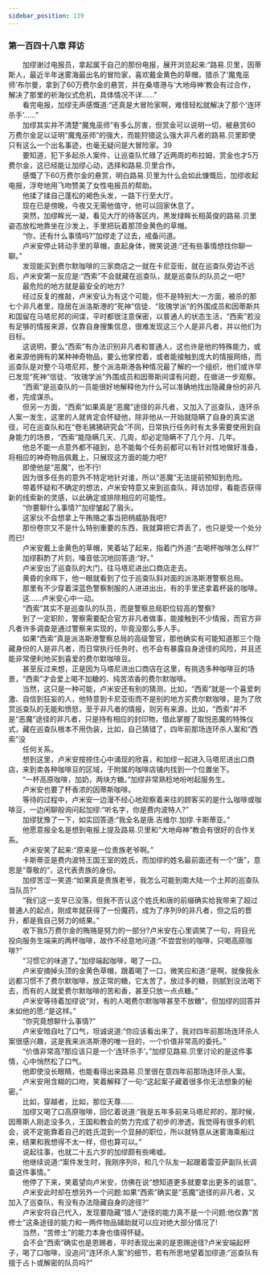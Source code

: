 ```yaml
---
sidebar_position: 139
---
```

### 第一百四十八章 拜访  


　　加缪谢过电报员，拿起属于自己的那份电报，展开浏览起来:“路易.贝里，因蒂斯人，最近半年迷雾海最出名的冒险家，喜欢戴金黄色的草帽，猎杀了‘魔鬼巫师’布尔曼，拿到了60万费尔金的悬赏，并在桑塔港与‘大地母神’教会有过合作，解决了那里的祈海仪式危机，具体情况不详……”  
　　看完电报，加缪无声感慨道:“还真是大冒险家啊，难怪轻松就解决了那个‘连环杀手’……”  
　　加缪其实并不清楚“魔鬼巫师”有多么厉害，但赏金可以说明一切，被悬赏60万费尔金足以证明“魔鬼巫师”的强大，而能狩猎这么强大非凡者的路易.贝里即使只有这么一个出名事迹，也毫无疑问是大冒险家。39  
　　要知道，犯下多起杀人案件，让巡查队忙碌了近两周的布拉姆，赏金也才5万费尔金，这已经能让加缪心动，选择和路易.贝里合作。  
　　感慨了下60万费尔金的悬赏，明白路易.贝里为什么会如此慷慨后，加缪收起电报，浮夸地用飞吻赞美了女性电报员的帮助。  
　　他揉了揉自己蓬松的褐色头发，一路下行至大厅。  
　　现在已是傍晚，今夜又无需他值守，他可以回家休息了。  
　　突然，加缪眸光一凝，看见大厅的待客区内，黑发绿眸长相英俊的路易.贝里姿态放松地靠坐在沙发上，手里把玩着那顶金黄色的草帽。  
　　“你，还有什么事情吗?”加缪走了过去，戒备问道。  
　　卢米安停止转动手里的草帽，直起身体，微笑说道:“还有些事情想找你聊一聊。”  
　　发现能买到费尔默咖啡的三家商店之一就在卡尼亚街，就在巡查队旁边不远后，卢米安第一反应是:“西索”不会就藏在巡查队，就是巡查队的队员之一吧?  
　　最危险的地方就是最安全的地方?  
　　经过反复的推敲，卢米安认为有这个可能，但不是特别大:一方面，被杀的那七个非凡者里，隐居在派洛斯港的“死神”信徒、“玫瑰学派”的外围成员和因蒂斯共和国留在马塔尼邦的间谍，平时都很注意保密，以普通人的状态生活，“西索”若没有足够的情报来源，仅靠自身搜集信息，很难发现这三个人是非凡者，并以他们为目标。  
　　这说明，要么“西索”有办法识别非凡者和普通人，这也许是他的特殊能力，或者来源他拥有的某种神奇物品，要么他掌控着，或者能接触到庞大的情报网络，而巡查队是对整个马塔尼邦，整个派洛斯港各种情况最了解的一个组织，他们或许早已发现“死神”信徒、“玫瑰学派”外围成员和因蒂斯间谍有问题，在做进一步观察。  
　　“西索”是巡查队的一员能很好地解释他为什么可以准确地找出隐藏身份的非凡者，完成谋杀。  
　　但另一方面，“西索”如果真是“恶魔”途径的非凡者，又加入了巡查队，连环杀人案一发生，这里的人就肯定会怀疑他，除非他从一开始就隐瞒了自身的真实途径，可在巡查队和在“卷毛狒狒研究会”不同，日常执行任务时有太多需要使用到自身能力的场景，“西索”能隐瞒几天、几周，却必定隐瞒不了几个月、几年。  
　　他总不能一点意外都不碰到，总不能每个任务前都可以有针对性地做好准备，将相应的神奇物品佩戴上，只展现这方面的能力吧?  
　　即使他是“恶魔”，也不行!  
　　因为很多任务的意外不特定地针对谁，所以“恶魔”无法提前预知到危险。  
　　带着怀疑和不确定的想法，卢米安特意又来到巡查队，拜访加缪，看能否获得新的线索新的灵感，以此确定或排除相应的可能性。  
　　“你要聊什么事情?”加缪皱起了眉头。  
　　这家伙不会想拿上午贿赂之事当把柄威胁我吧?  
　　那份卷宗又不是什么特别重要的东西，我就算把它弄丢了，也只是受一个处分而已!  
　　卢米安戴上金黄色的草帽，笑着站了起来，指着门外道:“去喝杯咖啡怎么样?”  
　　加缪斟酌了片刻，嗓音低沉地回答道:“好。”  
　　卢米安出了巡查队的大门，往马塔尼进出口商店走去。  
　　黄昏的余晖下，他一眼就看到了位于巡查队斜对面的派洛斯港警察总局。  
　　那里有不少穿着深蓝色警察制服的人进进出出，有的手里还拿着杯装的咖啡。  
　　这……卢米安心中一动。  
　　“西索”其实不是巡查队的队员，而是警察总局职位较高的警察?  
　　到了一定职阶，警察需要配合官方非凡者做事，能接触到不少情报，而官方非凡者许多调查是通过警察来实现的，毕竟没那么多人手。  
　　如果“西索”真是派洛斯港警察总局的高级警官，那他确实有可能知道那三个隐藏身份的人是非凡者，而日常执行任务时，也不会有暴露自身途径的风险，并且还能非常便利地买到喜爱的费尔默咖啡豆。  
　　甚至反过来想，正是因为马塔尼进出口商店在这里，有挑选多种咖啡豆的场景，“西索”才会爱上喝不加糖的、纯苦浓香的费尔默咖啡。  
　　当然，这只是一种可能，卢米安还有别的猜测，比如，“西索”就是一个喜爱刺激、自信到狂妄的人，他特意到卡尼亚街而不是别的地方买费尔默咖啡，是为了欣赏巡查队的无能和愤怒，至于非凡者的情报，则另有来源，比如，“西索”并不是“恶魔”途径的非凡者，只是持有相应的封印物，借此掌握了取悦恶魔的特殊仪式，藏在巡查队根本不用伪装，比如，自己猜错了，四年前那场连环杀人案和“西索”没  
　　任何关系。  
　　想到这里，卢米安按捺住心中涌现的欣喜，和加缪一起进入马塔尼进出口商店，来到卖各种咖啡豆的区域，于附属的咖啡店铺内找到一个位置坐下。  
　　“一杯高原咖啡，加奶，两块方糖。”加缪非常熟稔地吩咐起服务生。  
　　卢米安也要了杯香浓的因蒂斯咖啡。  
　　等待的过程中，卢米安一边漫不经心地观察着来往的顾客买的是什么咖啡或咖啡豆，一边闲聊般询问起加缪:“听名字，你是费内波特人?”  
　　加缪犹豫了一下，如实回答道:“我全名是唐.吉维尔.加缪.卡斯蒂亚。”  
　　他愿意报全名是想到电报上提及路易.贝里和“大地母神”教会有很好的合作关系。  
　　卢米安笑了起来:“原来是一位贵族老爷啊。”  
　　卡斯蒂亚是费内波特王国王室的姓氏，而加缪的姓名最前面还有一个“唐”，意思是“尊敬的”，这代表贵族的身份。  
　　加缪苦涩一笑道:“如果真是贵族老爷，我怎么可能到南大陆一个土邦的巡查队当队员?“  
　　“我们这一支早已没落，但我不否认这个姓氏和唐的前缀确实给我带来了超过普通人的起点，刚成年就获得了一份魔药，成为了序列9的非凡者，但之后的晋升，都是我自己努力的结果。”  
　　收下我5万费尔金的贿赂是努力的一部分?卢米安在心里调笑了一句，将目光投向服务生端来的两杯咖啡，故作不经意地问道:“不尝尝别的咖啡，只喝高原咖啡?”  
　　“习惯它的味道了。”加缪端起咖啡，喝了一口。  
　　卢米安摘掉头顶的金黄色草帽，跟着喝了一口，微笑应和道:“是啊，就像我永远都习惯不了费尔默咖啡，放正常的糖，它太苦了，放过多的糖，则腻到没法喝下去，而有的人就爱费尔默咖啡的苦和香，甚至只放一点点糖。”  
　　卢米安等待着加缪说“对，有的人喝费尔默咖啡甚至不放糖”，但加缪的回答并未如他的愿:“是这样。”  
　　“你究竟想聊什么事情?”  
　　卢米安暗自吐了口气，坦诚说道:“你应该看出来了，我对四年前那场连环杀人案很感兴趣，这是我来派洛斯港的唯一目的，一个价值非常高的委托。”  
　　“价值非常高?那应该只是一个‘连环杀手’。”加缪见路易.贝里讨论的是这件事情，心中悄然松了口气。  
　　他即使没长眼睛，也能看得出来路易.贝里很在意四年前那场连环杀人案。  
　　卢米安用含糊的口吻，笑着解释了一句:“这起案子藏着很多你无法想象的秘密。”  
　　比如，穿越者，比如，那位天尊......  
　　加缪又喝了口高原咖啡，回忆着说道:“我是五年多前来马塔尼邦的，那时候，因蒂斯人刚走没多久，王国和教会的势力完成了初步的渗透，我觉得有很多的机会，说不定能靠着自己的姓氏混到一个显赫的职位，所以就特意从迷雾海乘船过来，结果和我想得不太一样，但也算可以。”  
　　说起往事，也就二十五六岁的加缪颇有些唏嘘。  
　　他继续说道:“案件发生时，我刚序列8，和几个队友一起跟着雷亚萨副队长调查这件事情。”  
　　他停了下来，笑着望向卢米安，仿佛在说“想知道更多就要拿出更多的诚意”。  
　　卢米安此时却在想另外一个问题:如果“西索”确实是“恶魔”途径的非凡者，又加入了巡查队，有没有办法隐藏自身的途径?“  
　　卢米安将自己代入，发现要隐藏“猎人”途径的能力真不是一个问题:他仅靠“苦修士”这条途径的能力和一两件物品辅助就可以应对绝大部分情况了!  
　　当然，“苦修士”的能力本身也值得怀疑。  
　　会不会“西索”确实也是恩赐者，平时表现出来的是恩赐途径?卢米安端起杯子，喝了口咖啡，没追问“连环杀人案”的细节，若有所思地望着加缪道:“巡查队有擅于占卜或解密的队员吗?”  
